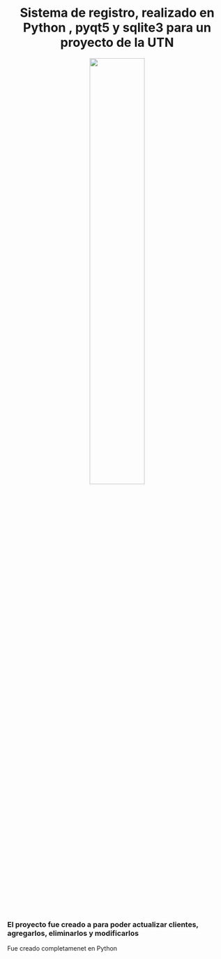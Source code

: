 
<h1 align="center"> Sistema de registro, realizado en Python , pyqt5 y sqlite3 para un proyecto de la UTN </h1>
<p align="center">
  <img width="50%" 
src="https://www.akademus.es/blog/wp-content/uploads/2018/10/python-800x600.png" />
</p>

<h3>El proyecto fue creado a para poder actualizar clientes, agregarlos, eliminarlos y modificarlos</h3>
Fue creado completamenet en Python 



